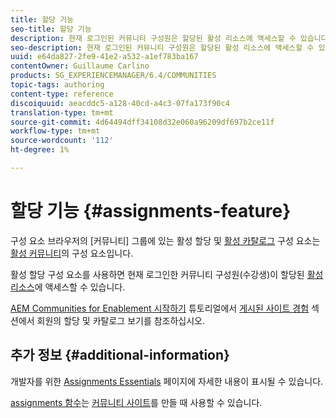 ```yaml
---
title: 할당 기능
seo-title: 할당 기능
description: 현재 로그인된 커뮤니티 구성원은 할당된 활성 리소스에 액세스할 수 있습니다.
seo-description: 현재 로그인된 커뮤니티 구성원은 할당된 활성 리소스에 액세스할 수 있습니다.
uuid: e64da827-2fe9-41e2-a532-a1ef783ba167
contentOwner: Guillaume Carlino
products: SG_EXPERIENCEMANAGER/6.4/COMMUNITIES
topic-tags: authoring
content-type: reference
discoiquuid: aeacddc5-a128-40cd-a4c3-07fa173f90c4
translation-type: tm+mt
source-git-commit: 4d64494dff34108d32e060a96209df697b2ce11f
workflow-type: tm+mt
source-wordcount: '112'
ht-degree: 1%

---
```



# 할당 기능 {#assignments-feature}

구성 요소 브라우저의 [커뮤니티] 그룹에 있는 활성 할당 및 [활성 카탈로그](catalog.md) 구성 요소는 [활성 커뮤니티](overview.md#enablement-community)의 구성 요소입니다.

활성 할당 구성 요소를 사용하면 현재 로그인한 커뮤니티 구성원(수강생)이 할당된 [활성 리소스](resources.md)에 액세스할 수 있습니다.

[AEM Communities for Enablement 시작하기](getting-started-enablement.md) 튜토리얼에서 [게시된 사이트 경험](enablement-published-site.md) 섹션에서 회원의 할당 및 카탈로그 보기를 참조하십시오.

## 추가 정보 {#additional-information}

개발자를 위한 [Assignments Essentials](essentials-assignments.md) 페이지에 자세한 내용이 표시될 수 있습니다.

[assignments 함수](functions.md#assignments-function)는 [커뮤니티 사이트](sites-console.md)를 만들 때 사용할 수 있습니다.
